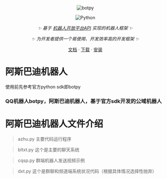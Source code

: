 <div align="center">

![botpy](https://socialify.git.ci/tencent-connect/botpy/image?description=1&font=Source%20Code%20Pro&forks=1&issues=1&language=1&logo=https%3A%2F%2Fgithub.com%2Ftencent-connect%2Fbot-docs%2Fblob%2Fmain%2Fdocs%2F.vuepress%2Fpublic%2Ffavicon-64px.png%3Fraw%3Dtrue&owner=1&pattern=Circuit%20Board&pulls=1&stargazers=1&theme=Light)

![Python](https://img.shields.io/badge/python-3.8+-blue)

_✨ 基于 [机器人开放平台API](https://bot.q.qq.com/wiki/develop/api/) 实现的机器人框架 ✨_

_✨ 为开发者提供一个易使用、开发效率高的开发框架 ✨_

[文档](https://bot.q.qq.com/wiki/develop/pythonsdk/)
·
[下载](https://github.com/tencent-connect/botpy/tags)
·
[安装](https://bot.q.qq.com/wiki/develop/pythonsdk/#sdk-安装)

</div>

# 阿斯巴迪机器人

 使用前先参考官方python sdk即botpy

### QQ机器人botpy，阿斯巴迪机器人，基于官方sdk开发的公域机器人

# 阿斯巴迪机器人文件介绍

>azhu.py 主要代码运行程序

>bltxt.py 这个是主要的聊天系统

>cqsp.py 群端机器人发送视频示例

>dxt.py 这个是群聊和频道端系统状况代码（根据具体情况选择性抛弃）
